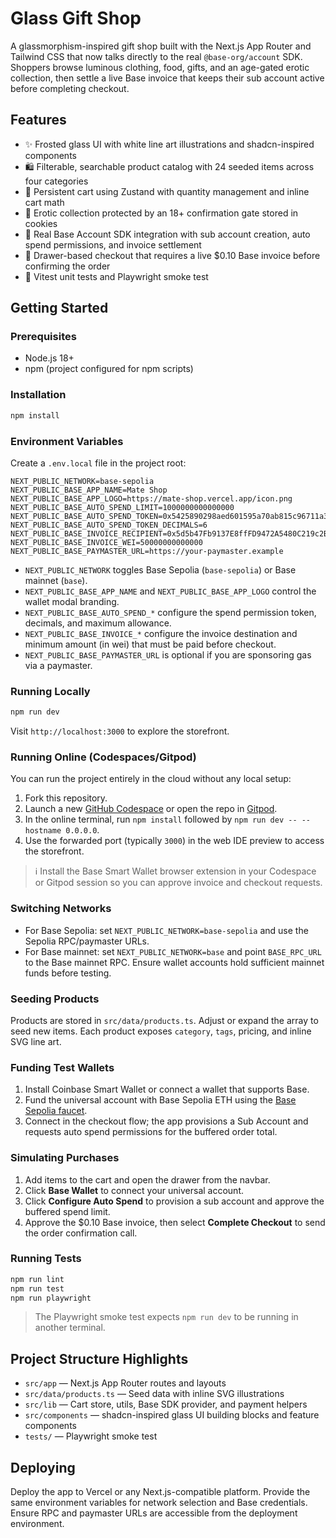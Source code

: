 # Glass Gift Shop

A glassmorphism-inspired gift shop built with the Next.js App Router and Tailwind CSS that now talks directly to the real `@base-org/account` SDK. Shoppers browse luminous clothing, food, gifts, and an age-gated erotic collection, then settle a live Base invoice that keeps their sub account active before completing checkout.

## Features

- ✨ Frosted glass UI with white line art illustrations and shadcn-inspired components
- 🛍️ Filterable, searchable product catalog with 24 seeded items across four categories
- 🛒 Persistent cart using Zustand with quantity management and inline cart math
- 🔐 Erotic collection protected by an 18+ confirmation gate stored in cookies
- 🔗 Real Base Account SDK integration with sub account creation, auto spend permissions, and invoice settlement
- 💸 Drawer-based checkout that requires a live $0.10 Base invoice before confirming the order
- 🧪 Vitest unit tests and Playwright smoke test

## Getting Started

### Prerequisites

- Node.js 18+
- npm (project configured for npm scripts)

### Installation

```bash
npm install
```

### Environment Variables

Create a `.env.local` file in the project root:

```env
NEXT_PUBLIC_NETWORK=base-sepolia
NEXT_PUBLIC_BASE_APP_NAME=Mate Shop
NEXT_PUBLIC_BASE_APP_LOGO=https://mate-shop.vercel.app/icon.png
NEXT_PUBLIC_BASE_AUTO_SPEND_LIMIT=1000000000000000
NEXT_PUBLIC_BASE_AUTO_SPEND_TOKEN=0x5425890298aed601595a70ab815c96711a31bc65
NEXT_PUBLIC_BASE_AUTO_SPEND_TOKEN_DECIMALS=6
NEXT_PUBLIC_BASE_INVOICE_RECIPIENT=0x5d5b47Fb9137E8ffFD9472A5480C219c2B33Ff22
NEXT_PUBLIC_BASE_INVOICE_WEI=50000000000000
NEXT_PUBLIC_BASE_PAYMASTER_URL=https://your-paymaster.example
```

- `NEXT_PUBLIC_NETWORK` toggles Base Sepolia (`base-sepolia`) or Base mainnet (`base`).
- `NEXT_PUBLIC_BASE_APP_NAME` and `NEXT_PUBLIC_BASE_APP_LOGO` control the wallet modal branding.
- `NEXT_PUBLIC_BASE_AUTO_SPEND_*` configure the spend permission token, decimals, and maximum allowance.
- `NEXT_PUBLIC_BASE_INVOICE_*` configure the invoice destination and minimum amount (in wei) that must be paid before checkout.
- `NEXT_PUBLIC_BASE_PAYMASTER_URL` is optional if you are sponsoring gas via a paymaster.

### Running Locally

```bash
npm run dev
```

Visit `http://localhost:3000` to explore the storefront.

### Running Online (Codespaces/Gitpod)

You can run the project entirely in the cloud without any local setup:

1. Fork this repository.
2. Launch a new [GitHub Codespace](https://docs.github.com/en/codespaces/getting-started/quickstart) or open the repo in [Gitpod](https://gitpod.io/).
3. In the online terminal, run `npm install` followed by `npm run dev -- --hostname 0.0.0.0`.
4. Use the forwarded port (typically `3000`) in the web IDE preview to access the storefront.

> ℹ️ Install the Base Smart Wallet browser extension in your Codespace or Gitpod session so you can approve invoice and checkout requests.

### Switching Networks

- For Base Sepolia: set `NEXT_PUBLIC_NETWORK=base-sepolia` and use the Sepolia RPC/paymaster URLs.
- For Base mainnet: set `NEXT_PUBLIC_NETWORK=base` and point `BASE_RPC_URL` to the Base mainnet RPC. Ensure wallet accounts hold sufficient mainnet funds before testing.

### Seeding Products

Products are stored in `src/data/products.ts`. Adjust or expand the array to seed new items. Each product exposes `category`, `tags`, pricing, and inline SVG line art.

### Funding Test Wallets

1. Install Coinbase Smart Wallet or connect a wallet that supports Base.
2. Fund the universal account with Base Sepolia ETH using the [Base Sepolia faucet](https://docs.base.org/tools/network-faucets).
3. Connect in the checkout flow; the app provisions a Sub Account and requests auto spend permissions for the buffered order total.

### Simulating Purchases

1. Add items to the cart and open the drawer from the navbar.
2. Click **Base Wallet** to connect your universal account.
3. Click **Configure Auto Spend** to provision a sub account and approve the buffered spend limit.
4. Approve the $0.10 Base invoice, then select **Complete Checkout** to send the order confirmation call.

### Running Tests

```bash
npm run lint
npm run test
npm run playwright
```

> The Playwright smoke test expects `npm run dev` to be running in another terminal.

## Project Structure Highlights

- `src/app` — Next.js App Router routes and layouts
- `src/data/products.ts` — Seed data with inline SVG illustrations
- `src/lib` — Cart store, utils, Base SDK provider, and payment helpers
- `src/components` — shadcn-inspired glass UI building blocks and feature components
- `tests/` — Playwright smoke test

## Deploying

Deploy the app to Vercel or any Next.js-compatible platform. Provide the same environment variables for network selection and Base credentials. Ensure RPC and paymaster URLs are accessible from the deployment environment.
